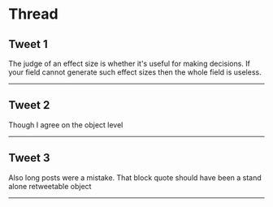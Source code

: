 # Thread

## Tweet 1

The judge of an effect size is whether it's useful for making decisions. If your field cannot generate such effect sizes then the whole field is useless.

---

## Tweet 2

Though I agree on the object level

---

## Tweet 3

Also long posts were a mistake. That block quote should have been a stand alone retweetable object

---

